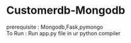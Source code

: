 # Customerdb-Mongodb
prerequisite : Mongodb,Fask,pymongo<br>
To Run : Run app.py file in ur python compiler
